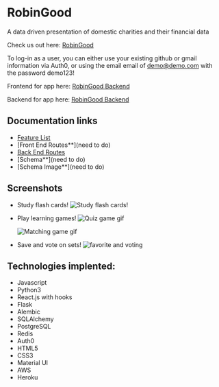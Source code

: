# RobinGood
A data driven presentation of domestic charities and their financial data 

Check us out here: [RobinGood](https://www.therobingood.com/)

To log-in as a user, you can either use your existing github or gmail information via Auth0, or using the email email of demo@demo.com with the password demo123!

Frontend for app here: [RobinGood Backend](https://github.com/alizafriedman/RobinGood-frontend)

Backend for app here: [RobinGood Backend](https://github.com/alizafriedman/RobinGood-backend)

## Documentation links
- [Feature List](https://github.com/alizafriedman/RobinGood-backend/blob/master/documentation/features.md)
- [Front End Routes**](need to do)
- [Back End Routes](https://github.com/alizafriedman/RobinGood-backend/blob/master/documentation/backendRoutes.md)
- [Schema**](need to do)
- [Schema Image**](need to do)


## Screenshots
* Study flash cards!
![Study flash cards!](https://github.com/b-tsui/Codelet-Frontend/blob/master/documentation/images/card-flip.gif?raw=true)

* Play learning games!
![Quiz game gif](https://github.com/b-tsui/Codelet-Frontend/blob/master/documentation/images/quiz-game.gif?raw=true)

  ![Matching game gif](https://github.com/b-tsui/Codelet-Frontend/blob/master/documentation/images/matching-game.gif?raw=true)

* Save and vote on sets!
![favorite and voting](https://github.com/b-tsui/Codelet-Frontend/blob/master/documentation/images/set-manipulation.gif?raw=true)

## Technologies implented:
  - Javascript
  - Python3
  - React.js with hooks
  - Flask
  - Alembic
  - SQLAlchemy
  - PostgreSQL
  - Redis
  - Auth0
  - HTML5
  - CSS3
  - Material UI
  - AWS 
  - Heroku
